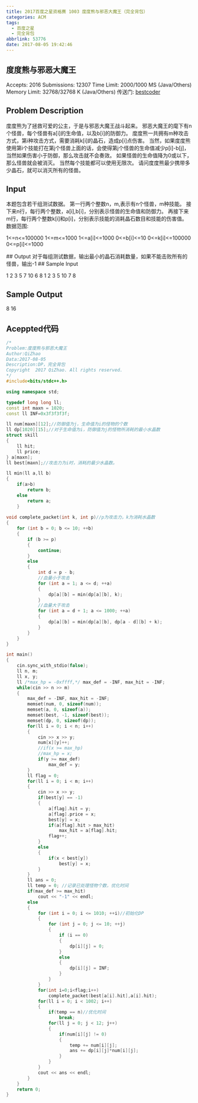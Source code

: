 ```yaml
---
title: 2017百度之星资格赛 1003 度度熊与邪恶大魔王（完全背包）
categories: ACM
tags:
  - 百度之星
  - 完全背包
abbrlink: 53776
date: 2017-08-05 19:42:46
---
```

## 度度熊与邪恶大魔王
Accepts: 2016
Submissions: 12307
Time Limit: 2000/1000 MS (Java/Others)
Memory Limit: 32768/32768 K (Java/Others) 
传送门: [bestcoder](http://bestcoder.hdu.edu.cn/contests/contest_showproblem.php?cid=774&pid=1003)

## Problem Description 
度度熊为了拯救可爱的公主，于是与邪恶大魔王战斗起来。
邪恶大魔王的麾下有n个怪兽，每个怪兽有a[i]的生命值，以及b[i]的防御力。
度度熊一共拥有m种攻击方式，第i种攻击方式，需要消耗k[i]的晶石，造成p[i]点伤害。
当然，如果度度熊使用第i个技能打在第j个怪兽上面的话，会使得第j个怪兽的生命值减少p[i]-b[j]，当然如果伤害小于防御，那么攻击就不会奏效。
如果怪兽的生命值降为0或以下，那么怪兽就会被消灭。
当然每个技能都可以使用无限次。
请问度度熊最少携带多少晶石，就可以消灭所有的怪兽。
## Input
本题包含若干组测试数据。
第一行两个整数n，m,表示有n个怪兽，m种技能。
接下来n行，每行两个整数，a[i],b[i]，分别表示怪兽的生命值和防御力。
再接下来m行，每行两个整数k[i]和p[i]，分别表示技能的消耗晶石数目和技能的伤害值。
数据范围:
<div class="note default no-icon"><p>1<=n<=100000
1<=m<=1000
1<=a[i]<=1000
0<=b[i]<=10
0<=k[i]<=100000
0<=p[i]<=1000
</p></div>
## Output
对于每组测试数据，输出最小的晶石消耗数量，如果不能击败所有的怪兽，输出-1
## Sample Input
<div class="note default no-icon"><p>1 2
3 5
7 10
6 8
1 2
3 5
10 7
8 
</p></div>

## Sample Output
<div class="note default no-icon"><p>8
16
</p></div>

## Aceppted代码 
```Cpp
/*
Problem:度度熊与邪恶大魔王
Author:QiZhao
Data:2017-08-05
Description:DP，完全背包
Copyright  2017 QiZhao. All rights reserved.
*/
#include<bits/stdc++.h>

using namespace std;

typedef long long ll;
const int maxn = 1020;
const ll INF=0x3f3f3f3f;

ll num[maxn][12];//防御值为j，生命值为i的怪物的个数
ll dp[1020][15];//对于生命值为i，防御值为j的怪物所消耗的最小水晶数
struct skill
{
    ll hit;
    ll price;
} a[maxn];
ll best[maxn];//攻击力为i时，消耗的最少水晶数。

ll min(ll a,ll b)
{
    if(a>b)
        return b;
    else
        return a;
    }
    
void complete_packet(int k, int p)//p为攻击力，k为消耗水晶数
{
    for (int b = 0; b <= 10; ++b)
    {
        if (b >= p)
        {
            continue;
        }
        else
        {
            int d = p - b;
            //血量小于攻击
            for (int a = 1; a <= d; ++a)
            {
                dp[a][b] = min(dp[a][b], k);
            }
            //血量大于攻击
            for (int a = d + 1; a <= 1000; ++a)
            {
                dp[a][b] = min(dp[a][b], dp[a - d][b] + k);
            }
        }
    }
}

int main()
{
    cin.sync_with_stdio(false);
    ll n, m;
    ll x, y;
    ll /*max_hp = -0xffff,*/ max_def = -INF, max_hit = -INF;
    while(cin >> n >> m)
    {
        max_def = -INF, max_hit = -INF;
        memset(num, 0, sizeof(num));
        memset(a, 0, sizeof(a));
        memset(best, -1, sizeof(best));
        memset(dp, 0, sizeof(dp));
        for(ll i = 0; i < n; i++)
        {
            cin >> x >> y;
            num[x][y]++;
            //if(x >= max_hp)
            //max_hp = x;
            if(y >= max_def)
                max_def = y;
        }
        ll flag = 0;
        for(ll i = 0; i < m; i++)
        {
            cin >> x >> y;
            if(best[y] == -1)
            {
                a[flag].hit = y;
                a[flag].price = x;
                best[y] = x;
                if(a[flag].hit > max_hit)
                    max_hit = a[flag].hit;
                flag++;
            }
            else
            {
                if(x < best[y])
                    best[y] = x;
            }
        }
        ll ans = 0;
        ll temp = 0; //记录已处理怪物个数，优化时间
        if(max_def >= max_hit)
            cout << "-1" << endl;
        else
        {
            for (int i = 0; i <= 1010; ++i)//初始化DP
            {
                for (int j = 0; j <= 10; ++j)
                {
                    if (i == 0)
                    {
                        dp[i][j] = 0;
                    }
                    else
                    {
                        dp[i][j] = INF;
                    }
                }
            }
            for(int i=0;i<flag;i++)
                complete_packet(best[a[i].hit],a[i].hit);
            for(ll i = 0; i < 1002; i++)
            {
                if(temp == n)//优化时间
                    break;
                for(ll j = 0; j < 12; j++)
                {
                    if(num[i][j] != 0)
                    {
                        temp += num[i][j];
                        ans += dp[i][j]*num[i][j];
                    }
                }
            }
            cout << ans << endl;
        }
    }
    return 0;
}
```